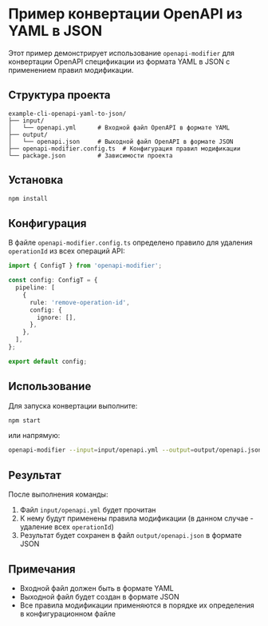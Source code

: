 # Пример конвертации OpenAPI из YAML в JSON

Этот пример демонстрирует использование `openapi-modifier` для конвертации OpenAPI спецификации из формата YAML в JSON с применением правил модификации.

## Структура проекта

```
example-cli-openapi-yaml-to-json/
├── input/
│   └── openapi.yml      # Входной файл OpenAPI в формате YAML
├── output/
│   └── openapi.json     # Выходной файл OpenAPI в формате JSON
├── openapi-modifier.config.ts  # Конфигурация правил модификации
└── package.json         # Зависимости проекта
```

## Установка

```bash
npm install
```

## Конфигурация

В файле `openapi-modifier.config.ts` определено правило для удаления `operationId` из всех операций API:

```typescript
import { ConfigT } from 'openapi-modifier';

const config: ConfigT = {
  pipeline: [
    {
      rule: 'remove-operation-id',
      config: {
        ignore: [],
      },
    },
  ],
};

export default config;
```

## Использование

Для запуска конвертации выполните:

```bash
npm start
```

или напрямую:

```bash
openapi-modifier --input=input/openapi.yml --output=output/openapi.json
```

## Результат

После выполнения команды:
1. Файл `input/openapi.yml` будет прочитан
2. К нему будут применены правила модификации (в данном случае - удаление всех `operationId`)
3. Результат будет сохранен в файл `output/openapi.json` в формате JSON

## Примечания

- Входной файл должен быть в формате YAML
- Выходной файл будет создан в формате JSON
- Все правила модификации применяются в порядке их определения в конфигурационном файле 